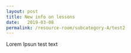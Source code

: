 ```yaml
---
layout: post
title: New info on lessons
date:   2019-03-08
permalink: /resource-room/subcategory-A/test2
---
```


Lorem Ipsun test text
